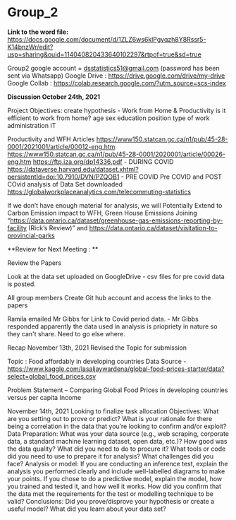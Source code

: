 # Group_2
**Link to the word file:**
https://docs.google.com/document/d/1ZLZ6ws6klPgyqzh8Y8Rssr5-K14bnzWr/edit?usp=sharing&ouid=114040820433640102297&rtpof=true&sd=true 

Group2 google account = dsstatistics51@gmail.com (password has been sent via Whatsapp)
Google Drive  :  https://drive.google.com/drive/my-drive
Google Collab : https://colab.research.google.com/?utm_source=scs-index

**Discussion October 24th, 2021**

Project Objectives:
create hypothesis - Work from Home & Productivity 
is it efficient to work from home?
age
sex
education
position
type of work
administration
IT


Productivity and WFH
Articles 
https://www150.statcan.gc.ca/n1/pub/45-28-0001/2021001/article/00012-eng.htm
https://www150.statcan.gc.ca/n1/pub/45-28-0001/2020001/article/00026-eng.htm
https://ftp.iza.org/dp14336.pdf - DURING COVID 
https://dataverse.harvard.edu/dataset.xhtml?persistentId=doi:10.7910/DVN/PZQOB1 - PRE COVID 
Pre COVID and POST COvid analysis of
Data Set downloaded 
https://globalworkplaceanalytics.com/telecommuting-statistics


If we don’t have enough material for analysis, we will Potentially Extend to Carbon Emission impact to WFH, Green House Emissions
Joining “https://data.ontario.ca/dataset/greenhouse-gas-emissions-reporting-by-facility (Rick’s Review)” and https://data.ontario.ca/dataset/visitation-to-provincial-parks

**Review for Next Meeting  : **

Review the Papers 

Look at the data set uploaded on GoogleDrive - csv files for pre covid data is posted. 

All group members Create Git hub account and access the links to the papers 

Ramila emailed Mr Gibbs for Link to Covid period data. - Mr Gibbs responded apparently the data used in analysis is priopriety in nature so they can't share. Need to go else where. 


Recap November 13th, 2021
Revised the Topic for submission 

Topic :  Food affordably in developing countries 
Data Source  - https://www.kaggle.com/lasaljaywardena/global-food-prices-starter/data?select=global_food_prices.csv

Problem Statement – Comparing Global Food Prices in developing countries versus per capita Income 

November 14th, 2021
Looking to finalize task allocation 
Objectives: What are you setting out to prove or predict? What is your rationale for there being a correlation in the data that you’re looking to confirm and/or exploit?
Data Preparation: What was your data source (e.g., web scraping, corporate data, a standard machine learning dataset, open data, etc.)? How good was the data quality? What did you need to do to procure it? What tools or code did you need to use to prepare it for analysis? What challenges did you face?
Analysis or model: If you are conducting an inference test, explain the analysis you performed clearly and include well-labelled diagrams to make your points. If you chose to do a predictive model, explain the model, how you trained and tested it, and how well it works. How did you confirm that the data met the requirements for the test or modelling technique to be valid?
Conclusions: Did you prove/disprove your hypothesis or create a useful model? What did you learn about your data set?

